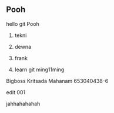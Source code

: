 ## Pooh ##

hello git Pooh

1. tekni
2. dewna
3. frank

1. learn git
ming11ming

Bigboss
Kritsada Mahanam 653040438-6


edit 001

jahhahahahah
